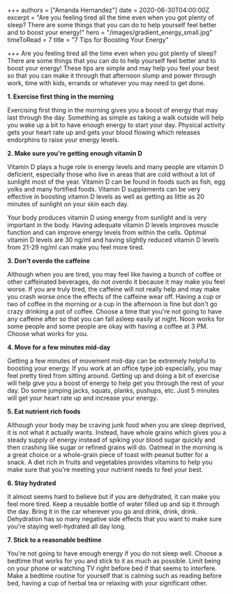 +++
authors = ["Amanda Hernandez"]
date = 2020-06-30T04:00:00Z
excerpt = "Are you feeling tired all the time even when you got plenty of sleep? There are some things that you can do to help yourself feel better and to boost your energy!"
hero = "/images/gradient_energy_small.jpg"
timeToRead = 7
title = "7 Tips for Boosting Your Energy"

+++
Are you feeling tired all the time even when you got plenty of sleep? There are some things that you can do to help yourself feel better and to boost your energy! These tips are simple and may help you feel your best so that you can make it through that afternoon slump and power through work, time with kids, errands or whatever you may need to get done.

**1. Exercise first thing in the morning**

Exercising first thing in the morning gives you a boost of energy that may last through the day. Something as simple as taking a walk outside will help you wake up a bit to have enough energy to start your day. Physical activity gets your heart rate up and gets your blood flowing which releases endorphins to raise your energy levels.

**2. Make sure you're getting enough vitamin D**

Vitamin D plays a huge role in energy levels and many people are vitamin D deficient, especially those who live in areas that are cold without a lot of sunlight most of the year. Vitamin D can be found in foods such as fish, egg yolks and many fortified foods. Vitamin D supplements can be very effective in boosting vitamin D levels as well as getting as little as 20 minutes of sunlight on your skin each day.

Your body produces vitamin D using energy from sunlight and is very important in the body. Having adequate vitamin D levels improves muscle function and can improve energy levels from within the cells. Optimal vitamin D levels are 30 ng/ml and having slightly reduced vitamin D levels from 21-29 ng/ml can make you feel more tired.

**3. Don't overdo the caffeine**

Although when you are tired, you may feel like having a bunch of coffee or other caffeinated beverages, do not overdo it because it may make you feel worse. If you are truly tired, the caffeine will not really help and may make you crash worse once the effects of the caffeine wear off. Having a cup or two of coffee in the morning or a cup in the afternoon is fine but don't go crazy drinking a pot of coffee. Choose a time that you're not going to have any caffeine after so that you can fall asleep easily at night. Noon works for some people and some people are okay with having a coffee at 3 PM. Choose what works for you.

**4. Move for a few minutes mid-day**

Getting a few minutes of movement mid-day can be extremely helpful to boosting your energy. If you work at an office type job especially, you may feel pretty tired from sitting around. Getting up and doing a bit of exercise will help give you a boost of energy to help get you through the rest of your day. Do some jumping jacks, squats, planks, pushups, etc. Just 5 minutes will get your heart rate up and increase your energy.

**5. Eat nutrient rich foods**

Although your body may be craving junk food when you are sleep deprived, it is not what it actually wants. Instead, have whole grains which gives you a steady supply of energy instead of spiking your blood sugar quickly and then crashing like sugar or refined grains will do. Oatmeal in the morning is a great choice or a whole-grain piece of toast with peanut butter for a snack. A diet rich in fruits and vegetables provides vitamins to help you make sure that you're meeting your nutrient needs to feel your best.

**6. Stay hydrated**

It almost seems hard to believe but if you are dehydrated, it can make you feel more tired. Keep a reusable bottle of water filled up and sip it through the day. Bring it in the car wherever you go and drink, drink, drink. Dehydration has so many negative side effects that you want to make sure you're staying well-hydrated all day long.

**7. Stick to a reasonable bedtime**

You're not going to have enough energy if you do not sleep well. Choose a bedtime that works for you and stick to it as much as possible. Limit being on your phone or watching TV right before bed if that seems to interfere. Make a bedtime routine for yourself that is calming such as reading before bed, having a cup of herbal tea or relaxing with your significant other.